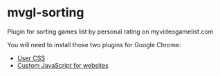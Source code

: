 # mvgl-sorting

Plugin for sorting games list by personal rating on myvideogamelist.com

You will need to install those two plugins for Google Chrome:

- [User CSS](https://chrome.google.com/webstore/detail/user-css/okpjlejfhacmgjkmknjhadmkdbcldfcb)
- [Custom JavaScript for websites](https://chrome.google.com/webstore/detail/custom-javascript-for-web/poakhlngfciodnhlhhgnaaelnpjljija)
